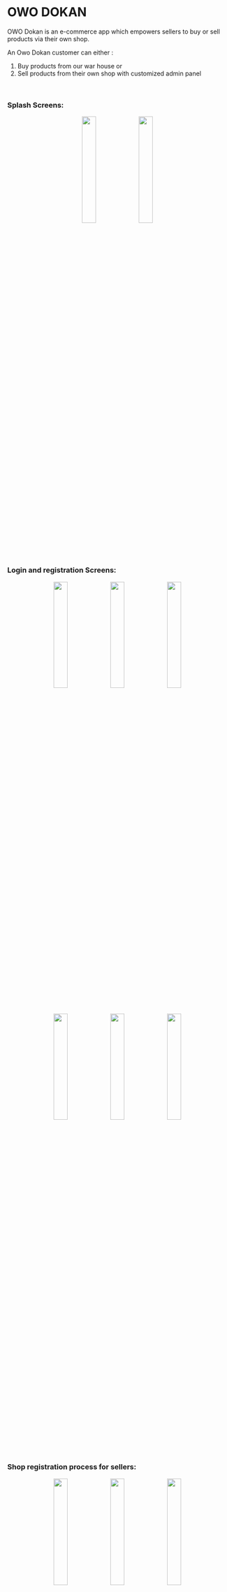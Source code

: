 # <b>OWO DOKAN</b>

OWO Dokan is an e-commerce app which empowers sellers to buy or sell products via their own shop.

An Owo Dokan customer can either : </br>

1. Buy products from our war house or </br>
2. Sell products from their own shop with customized admin panel

</br>
<h3><b>Splash Screens:</b></h3>

<p align="center">
    <img src="images/Screenshot_1607503663.png?raw=true" width = "25%"/>
    <img src="images/Screenshot_1607503665.png?raw=true" width="25%"/>
</p>

</br>
<h3><b>Login and registration Screens:</b></h3>

 <p align="center">
    <img src="images/Screenshot_1607504014.png?raw=true" width="25%"/>
    <img src="images/Screenshot_1607504022.png?raw=true" width="25%"/>
    <img src = "images/Screenshot_1607504051.png?raw=true" width = 25%>
  </p>

  <p align="center">
    <img src="images/Screenshot_1607504060.png?raw=true" width="25%"/>
    <img src="images/Screenshot_1607504071.png?raw=true" width="25%"/>
    <img src = "images/Screenshot_1607504568.png?raw=true" width = 25%>
  </p>

</br>
<h3><b>Shop registration process for sellers: </b></h3>

<p align="center">
    <img src="images/Screenshot_1607504578.png?raw=true" width="25%"/>
    <img src="images/Screenshot_1607504610.png?raw=true" width="25%"/>
    <img src = "images/Screenshot_1607504616.png?raw=true" width = 25%>
  </p>

  <p align="center">
    <img src="images/Screenshot_1607505093.png?raw=true" width="25%"/>
  </p>

  (An admin will approve shop information from admin portal and then seller is permitted to loginto system)

  </br>
  <h3><b>Home Screens:</b><h3>

  <p align="center">
    <img src="images/Screenshot_1607505205.png?raw=true" width="25%"/>
    <img src="images/Screenshot_1607505208.png?raw=true" width="25%"/>
    <img src = "images/Screenshot_1607505210.png?raw=true" width = 25%>
  </p>

  <h4>Subcategory wise products:<h4>
   <p align="center">
    <img src="images/Screenshot_1607505305.png?raw=true" width="25%"/>
    <img src="images/Screenshot_1607505312.png?raw=true" width="25%"/>
  </p>

  <h4>Product Details:<h4>
   <p align="center">
    <img src="images/Screenshot_1607505465.png?raw=true" width="25%"/>
    <img src="images/Screenshot_1607505470.png?raw=true" width="25%"/>
  </p>

  <h4>Product Search and filtering:<h4>
   <p align="center">
    <img src="images/Screenshot_1607505667.png?raw=true" width="25%"/>
    <img src="images/Screenshot_1607505670.png?raw=true" width="25%"/>
    <img src="images/Screenshot_1607505673.png?raw=true" width="25%"/>
  </p>

<h4>Shopping Cart:<h4>
  <p align="center">
    <img src="images/Screenshot_1607505485.png?raw=true" width="25%"/>
    <img src="images/Screenshot_1607505490.png?raw=true" width="25%"/>
    <img src="images/Screenshot_1607505494.png?raw=true" width="25%"/>
  </p>

  <h4>Wish List:<h4>
  <p align="center">
    <img src="images/Screenshot_1607505559.png?raw=true" width="25%"/>
  </p>

<h4>Order details:<h4>
  <p align="center">
    <img src="images/Screenshot_1607505535.png?raw=true" width="25%"/>
    <img src="images/Screenshot_1607505537.png?raw=true" width="25%"/>
    <img src="images/Screenshot_1607505540.png?raw=true" width="25%"/>
  </p>

<h4>Shipping system:<h4>
  <p align="center">
    <img src="images/Screenshot_1607505507.png?raw=true" width="25%"/>
    <img src="images/Screenshot_1607505522.png?raw=true" width="25%"/>
  </p>



  <h4>Built in support system:<h4>
  <p align="center">
    <img src="images/Screenshot_1607505323.png?raw=true" width="25%"/>
    <img src="images/Screenshot_1607505326.png?raw=true" width="25%"/>
    <img src="images/Screenshot_1607505413.png?raw=true" width="25%"/>
  </p>

  <h4>Modern Nav bar: <h4>
  <p align="center">
    <img src="images/Screenshot_1607505454.png?raw=true" width="25%"/>
  </p>

  <h4>Built in calculator support for sellers:<h4>
   <p align="center">
    <img src="images/Screenshot_1607505226.png?raw=true" width="25%"/>
  </p>

  <h4>Seller administrative dashboard:<h4>
  <p align="center">
    <img src="images/Screenshot_1607505588.png?raw=true" width="25%"/>
  </p>

  <h3>User Debts management:<h3>
  <p align="center">
    <img src="images/Screenshot_1607505611.png?raw=true" width="25%"/>
    <img src="images/Screenshot_1607505608.png?raw=true" width="25%"/>
    <img src="images/Screenshot_1607505641.png?raw=true" width="25%"/>
  </p>

  <h4>Pdf invoice:</h4>
   <p align="center">
    <img src="images/Screenshot_1607505645.png?raw=true" width="25%"/>
  </p>

  <h1>Exiting app:</h1>
  <p align="center">
    <img src="images/Screenshot_1607505677.png?raw=true" width="25%"/>
  </p>

</br>
</br>
<h1><b><u>Spring boot backend from owo dokan :</u></b><h1> 
<a>https://github.com/Amimul1234/Spring-backend.git</a>